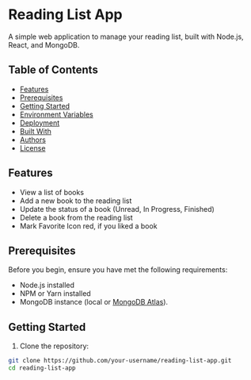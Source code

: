 # Reading List App

A simple web application to manage your reading list, built with Node.js, React, and MongoDB.

## Table of Contents

- [Features](#features)
- [Prerequisites](#prerequisites)
- [Getting Started](#getting-started)
- [Environment Variables](#environment-variables)
- [Deployment](#deployment)
- [Built With](#built-with)
- [Authors](#authors)
- [License](#license)

## Features

- View a list of books
- Add a new book to the reading list
- Update the status of a book (Unread, In Progress, Finished)
- Delete a book from the reading list
- Mark Favorite Icon red, if you liked a book

## Prerequisites

Before you begin, ensure you have met the following requirements:

- Node.js installed
- NPM or Yarn installed
- MongoDB instance (local or [MongoDB Atlas](https://www.mongodb.com/cloud/atlas)).

## Getting Started

1. Clone the repository:

```bash
git clone https://github.com/your-username/reading-list-app.git
cd reading-list-app

```
